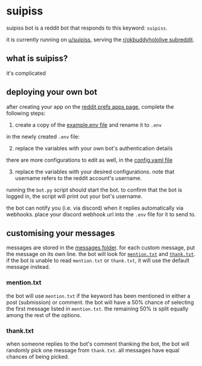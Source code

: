 # suipiss

suipiss bot is a reddit bot that responds to this keyword: `suipiss`.

it is currently running on [u/suipiss](https://www.reddit.com/user/suipiss), serving the [r/okbuddyhololive subreddit](https://www.reddit.com/r/okbuddyhololive/).

## what is suipiss?

it's complicated

## deploying your own bot

after creating your app on the [reddit prefs apps page](https://www.reddit.com/prefs/apps), complete the following steps:

1. create a copy of the [example.env file](/example.env) and rename it to `.env`

in the newly created `.env` file:

2. replace the variables with your own bot's authentication details

there are more configurations to edit as well, in the [config.yaml file](/config.yaml)

3. replace the variables with your desired configurations. note that username refers to the reddit account's username.

running the `bot.py` script should start the bot. to confirm that the bot is logged in, the script will print out your bot's username.

the bot can notify you (i.e. via discord) when it replies automatically via webhooks. place your discord webhook url into the `.env` file for it to send to.

## customising your messages

messages are stored in the [messages folder](/messages/). for each custom message, put the message on its own line. the bot will look for [`mention.txt`](/messages/mention.txt) and [`thank.txt`](/messages/thank.txt). if the bot is unable to read `mention.txt` or `thank.txt`, it will use the default message instead.

### mention.txt

the bot will use `mention.txt` if the keyword has been mentioned in either a post (submission) or comment. the bot will have a 50% chance of selecting the first message listed in `mention.txt`. the remaining 50% is split equally among the rest of the options.

### thank.txt

when someone replies to the bot's comment thanking the bot, the bot will randomly pick one message from `thank.txt`. all messages have equal chances of being picked.